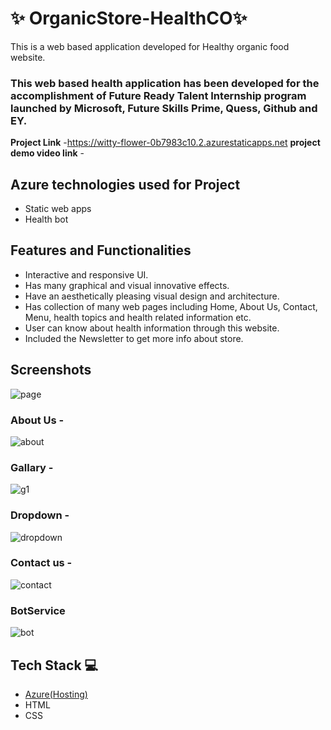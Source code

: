 

# ✨ OrganicStore-HealthCO✨

This is a web based application developed for Healthy organic food website.

### This web based health application has been developed for the accomplishment of Future Ready Talent Internship program launched by Microsoft, Future Skills Prime, Quess, Github and EY.


**Project Link** -https://witty-flower-0b7983c10.2.azurestaticapps.net
**project demo video link** - 

## Azure technologies used for Project

- Static web apps
- Health bot

## Features and Functionalities 

- Interactive and responsive UI.
- Has many graphical and visual innovative effects.
- Have an aesthetically pleasing visual design and architecture.
- Has collection of many web pages including Home, About Us, Contact, Menu, health topics and health related information etc.
- User can know about health information through this website.
- Included the Newsletter to get more info about store.

## Screenshots
![page](https://user-images.githubusercontent.com/109987386/206744971-b8d9b401-8740-45a6-b795-1347ea71dfa6.png)




   
### About Us -
 ![about](https://user-images.githubusercontent.com/109987386/206748449-b7adbdc9-73d5-4571-b1ec-095992bd19f3.png)
 



### Gallary -
![g1](https://user-images.githubusercontent.com/109987386/206748606-16ed9b27-c1aa-493d-b349-e600e1d9d4dd.png)


### Dropdown -
![dropdown](https://user-images.githubusercontent.com/109987386/206748808-4ba26323-e4cb-4a50-8abe-1a613cf1c783.png)



### Contact us -
![contact](https://user-images.githubusercontent.com/109987386/206749122-31a09e4c-d507-4388-bd07-573cd2b9613c.png)





### BotService
![bot](https://user-images.githubusercontent.com/109987386/206749391-125a5438-3fda-4a94-9e01-3fb8d9a8697a.png)




## Tech Stack 💻

- [Azure(Hosting)](https://azure.microsoft.com/en-in/features/azure-portal/)
- HTML
- CSS
